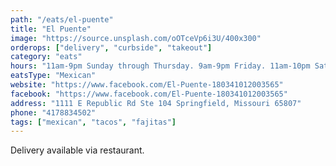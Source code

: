 ```yaml
---
path: "/eats/el-puente"
title: "El Puente"
image: "https://source.unsplash.com/oOTceVp6i3U/400x300"
orderops: ["delivery", "curbside", "takeout"]
category: "eats"
hours: "11am-9pm Sunday through Thursday. 9am-9pm Friday. 11am-10pm Saturday"
eatsType: "Mexican"
website: "https://www.facebook.com/El-Puente-180341012003565"
facebook: "https://www.facebook.com/El-Puente-180341012003565"
address: "1111 E Republic Rd Ste 104 Springfield, Missouri 65807"
phone: "4178834502"
tags: ["mexican", "tacos", "fajitas"]
---
```


Delivery available via restaurant.
